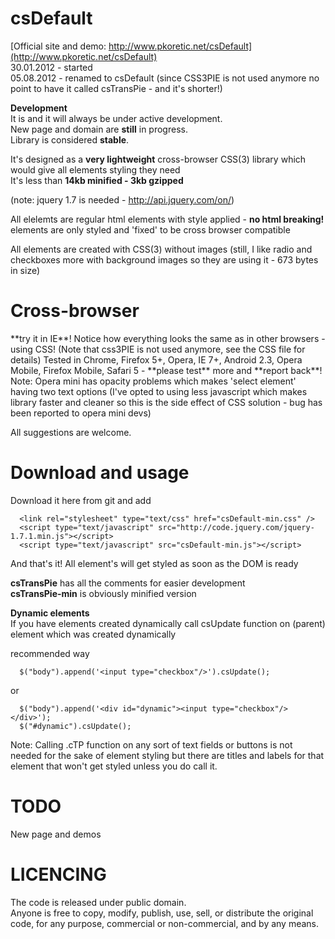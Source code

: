 <h1>
      csDefault
</h1>

 
 
[Official site and demo: http://www.pkoretic.net/csDefault](http://www.pkoretic.net/csDefault)  
30.01.2012 - started  
05.08.2012 - renamed to csDefault (since CSS3PIE is not used anymore no point to have it called csTransPie - and it's shorter!)


**Development**  
It is and it will always be under active development.   
New page and domain are **still** in progress.  
Library is considered **stable**.   

It's designed as a **very lightweight** cross-browser CSS(3) library which would give all elements styling they need  
It's less than **14kb minified - 3kb gzipped** 

(note: jquery 1.7 is needed - http://api.jquery.com/on/)

All elelemts are regular html elements with style applied - **no html breaking!**  
elements are only styled and 'fixed' to be cross browser compatible 

All elements are created with CSS(3) without images (still, I like radio and checkboxes more with background images so they are using it - 673 bytes in size)

<h1>
      Cross-browser
</h1>
**try it in IE**! Notice how everything looks the same as in other browsers - using CSS!  
(Note that css3PIE is not used anymore, see the CSS file for details)  
Tested in Chrome, Firefox 5+, Opera, IE 7+, Android 2.3, Opera Mobile, Firefox Mobile, Safari 5 - **please test** more and **report back**!  
Note: Opera mini has opacity problems which makes 'select element' having two text options (I've opted to using less javascript which makes library faster and cleaner so this is the side effect of CSS solution - bug has been reported to opera mini devs)


All suggestions are welcome.  

Download and usage
=======================   
Download it here from git and add  

      <link rel="stylesheet" type="text/css" href="csDefault-min.css" />  
      <script type="text/javascript" src="http://code.jquery.com/jquery-1.7.1.min.js"></script>  
      <script type="text/javascript" src="csDefault-min.js"></script>  

And that's it! All element's will  get styled as soon as the DOM is ready  
  

**csTransPie** has all the comments for easier development  
**csTransPie-min** is obviously minified version  



**Dynamic elements**  
If you have elements created dynamically call csUpdate function on (parent) element which was created dynamically

recommended way
      
      $("body").append('<input type="checkbox"/>').csUpdate();

or

      $("body").append('<div id="dynamic"><input type="checkbox"/></div>');  
      $("#dynamic").csUpdate();
            
Note: Calling .cTP function on any sort of text fields or buttons is not needed for the sake of element styling but there are titles and labels for that element that won't get styled unless you do call it.

TODO
========================
New page and demos  



LICENCING
========================  

The code is released under public domain.  
Anyone is free to copy, modify, publish, use, sell, or distribute the original code, for any purpose, commercial or non-commercial, and by any means.